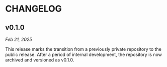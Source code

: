 # CHANGELOG

## v0.1.0

*Feb 21, 2025*

This release marks the transition from a previously private repository to the public release. After a period of internal development, the repository is now archived and versioned as v0.1.0.
